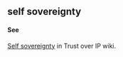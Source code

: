 ## self sovereignty

<h4>See</h4><p><a href="https://github.com/trustoverip/toip/wiki/self-sovereignty">Self sovereignty</a> in Trust over IP wiki.</p>

